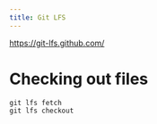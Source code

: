 ```yaml
---
title: Git LFS
---
```


https://git-lfs.github.com/

# Checking out files

```
git lfs fetch
git lfs checkout
```
